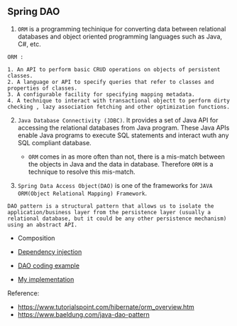 ## Spring DAO

1. `ORM` is a programming techinique for converting data between relational databases and object oriented programming languages such as Java, C#, etc. 

```
ORM :

1. An API to perform basic CRUD operations on objects of persistent classes. 
2. A language or API to specify queries that refer to classes and properties of classes. 
3. A configurable facility for specifying mapping metadata.
4. A technique to interact with transactional objectt to perform dirty checking , lazy association fetching and other optimization functions.
```

2. `Java Database Connectivity (JDBC)`. It provides a set of Java API for accessing the relational databases from Java program. These Java APIs enable Java programs to execute SQL statements and interact wuth any SQL compliant database. 
    * `ORM` comes in as more often than not, there is a mis-match between the objects in Java and the data in database. Therefore `ORM` is a technique to resolve this mis-match.
    
3. `Spring Data Access Object(DAO)` is one of the frameworks for `JAVA ORM(Object Relational Mapping) Framework`.

```
DAO pattern is a structural pattern that allows us to isolate the application/business layer from the persistence layer (usually a relational database, but it could be any other persistence mechanism) using an abstract API.
```
   * Composition 
   * [Dependency injection](https://github.com/JYL123/Notes/blame/master/principles.md#L3)

* [DAO coding example](https://www.baeldung.com/java-dao-pattern#using-the-pattern-with-jpa)
* [My implementation](https://github.com/JYL123/Java-DTO-DAO) 


Reference: 
* https://www.tutorialspoint.com/hibernate/orm_overview.htm
* https://www.baeldung.com/java-dao-pattern

